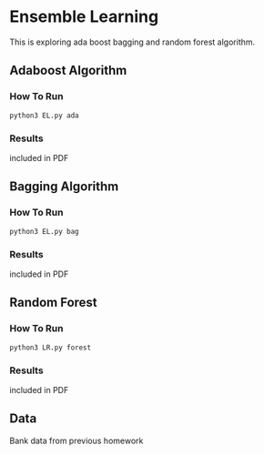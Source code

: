 # Ensemble Learning
This is exploring ada boost bagging and random forest algorithm.

 

## Adaboost Algorithm
 
### How To Run
```
python3 EL.py ada
```
### Results
included in PDF
## Bagging Algorithm 

### How To Run
```
python3 EL.py bag
```
### Results
included in PDF

## Random Forest


### How To Run
```
python3 LR.py forest
```

### Results
included in PDF
## Data
Bank data from previous homework

